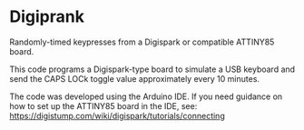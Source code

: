# Digiprank
Randomly-timed keypresses from a Digispark or compatible ATTINY85 board.

This code programs a Digispark-type board to simulate a USB keyboard and send the CAPS LOCk toggle value approximately every 10 minutes.

The code was developed using the Arduino IDE. If you need guidance on how to set up the ATTINY85 board in the IDE, see: https://digistump.com/wiki/digispark/tutorials/connecting


